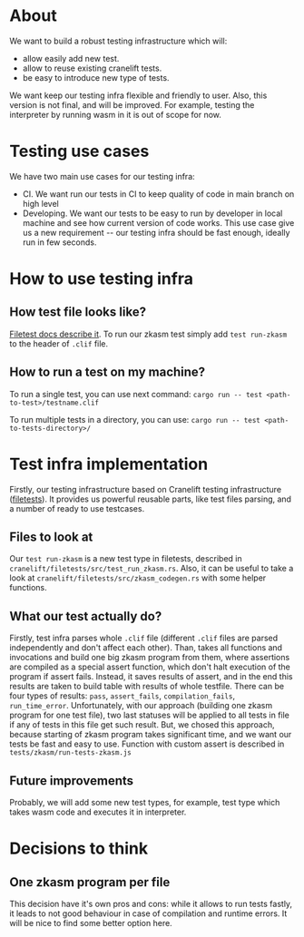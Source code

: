 # About

We want to build a robust testing infrastructure which will:

- allow easily add new test.
- allow to reuse existing cranelift tests.
- be easy to introduce new type of tests.

We want keep our testing infra flexible and friendly to user. Also, this version is not final, and will be improved. For example, testing the interpreter by running wasm in it is out of scope for now.


# Testing use cases

We have two main use cases for our testing infra:

- CI. We want run our tests in CI to keep quality of code in main branch on high level
- Developing. We want our tests to be easy to run by developer in local machine and see how current version of code works. This use case give us a new requirement -- our testing infra should be fast enough, ideally run in few seconds.

# How to use testing infra

## How test file looks like?

[Filetest docs describe it](https://github.com/bytecodealliance/wasmtime/blob/main/cranelift/filetests/README.md). To run our zkasm test simply add `test run-zkasm` to the header of `.clif` file.

## How to run a test on my machine?

To run a single test, you can use next command:
`cargo run -- test <path-to-test>/testname.clif`

To run multiple tests in a directory, you can use:
`cargo run -- test <path-to-tests-directory>/`


# Test infra implementation

Firstly, our testing infrastructure based on Cranelift testing infrastructure ([filetests](https://github.com/bytecodealliance/wasmtime/blob/main/cranelift/docs/testing.md)). It provides us powerful reusable parts, like test files parsing, and a number of ready to use testcases.

## Files to look at

Our `test run-zkasm` is a new test type in filetests, described in `cranelift/filetests/src/test_run_zkasm.rs`.
Also, it can be useful to take a look at `cranelift/filetests/src/zkasm_codegen.rs` with some helper functions.

## What our test actually do?

Firstly, test infra parses whole `.clif` file (different `.clif` files are parsed independently and don't affect each other). Than, takes all functions and invocations and build one big zkasm program from them, where assertions are compiled as a special assert function, which don't halt execution of the program if assert fails. Instead, it saves results of assert, and in the end this results are taken to build table with results of whole testfile. There can be four types of results: `pass`, `assert_fails`, `compilation_fails`, `run_time_error`. Unfortunately, with our approach (building one zkasm program for one test file), two last statuses will be applied to all tests in file if any of tests in this file get such result. But, we chosed this approach, because starting of zkasm program takes significant time, and we want our tests be fast and easy to use. Function with custom assert is described in `tests/zkasm/run-tests-zkasm.js`

## Future improvements

Probably, we will add some new test types, for example, test type which takes wasm code and executes it in interpreter.

# Decisions to think

## One zkasm program per file

This decision have it's own pros and cons: while it allows to run tests fastly, it leads to not good behaviour in case of compilation and runtime errors. It will be nice to find some better option here.
